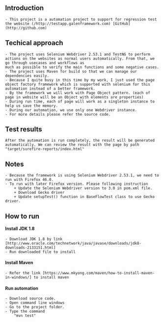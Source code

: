 ## Introduction
    - This project is a automation project to support for regression test the website (/http://testapp.galenframework.com) [GitHub](http://github.com)

## Techical approach
    - The project uses Selenium Webdriver 2.53.1 and TestNG to perform actions on the websites as normal users automatically. From that, we go through usecases and workflows as
    much as possible to verify the main functions and some negative cases.
    - The project uses Maven for build so that we can manage our dependencies easily.
    - Because I quite busy in this time by my work, I just used the page object factory framework which is supported with selenium for this automation instead of a better framework.
    - By the framework we will work with Page Object pattern. (each of page in website will be an Object with elements are properties)
    - During run time, each of page will work as a singleton instance to help us save the memory.
    - During our automation, we use only one Webdriver instance.
    - For more details please refer the source code.

## Test results
    After the automation is run completely, the result will be generated automatically. We can review the result with the page by path "target/surefire-reports/index.html"

## Notes
    - Because the framework is using Selenium Webdriver 2.53.1, we need to run with Firefox 46.0.
    - To run with later Firefox version. Please following instruction
        + Update the Selenium Webdriver version to 3.0 in pom.xml file.
        + Download Gecko driver
        + Update setupTest() function in BaseFlowTest class to use Gecko driver.

## How to run
#### Install JDK 1.8
    - Download JDK 1.8 by link [http://www.oracle.com/technetwork/java/javase/downloads/jdk8-downloads-2133151.html]
    - Run downloaded file to install

#### Install Maven
    - Refer the link [https://www.mkyong.com/maven/how-to-install-maven-in-windows/] to install maven

#### Run automation
    - Download source code.
    - Open command line windows
    - Go to the project folder.
    - Type the command
        "mvn test"
